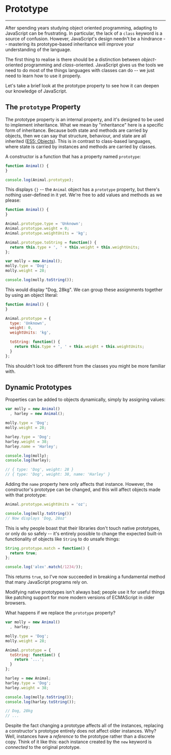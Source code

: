# Prototype

------

After spending years studying object oriented programming, adapting to JavaScript can be frustrating. In particular, the lack of a `class` keyword is a source of confusion. However, JavaScript's design needn't be a hindrance -- mastering its prototype-based inheritance will improve your understanding of the language.

The first thing to realise is there should be a distinction between *object*-oriented programming and *class*-oriented. JavaScript gives us the tools we need to do most of the things languages with classes can do -- we just need to learn how to use it properly.

Let's take a brief look at the prototype property to see how it can deepen our knowledge of JavaScript.

## The `prototype` Property

The prototype property is an internal property, and it's designed to be used to implement inheritance. What we mean by "inheritance" here is a specific form of inheritance. Because both state and methods are carried by objects, then we can say that structure, behaviour, and state are all inherited ([ES5: Objects](http://es5.github.com/#x4.2.1)). This is in contrast to class-based languages, where state is carried by instances and methods are carried by classes.

A constructor is a function that has a property named `prototype`:

```javascript
function Animal() {
}

console.log(Animal.prototype);
```

This displays `{}` -- the `Animal` object has a `prototype` property, but there's nothing user-defined in it yet. We're free to add values and methods as we please:

```javascript
function Animal() {
}

Animal.prototype.type = 'Unknown';
Animal.prototype.weight = 0;
Animal.prototype.weightUnits = 'kg';

Animal.prototype.toString = function() {
  return this.type + ', ' + this.weight + this.weightUnits;
};

var molly = new Animal();
molly.type = 'Dog';
molly.weight = 28;

console.log(molly.toString());
```

This would display "Dog, 28kg". We can group these assignments together by using an object literal:

```javascript
function Animal() {
}

Animal.prototype = {
  type: 'Unknown',
  weight: 0,
  weightUnits: 'kg',

  toString: function() {
    return this.type + ', ' + this.weight + this.weightUnits;
  }
};
```

This shouldn't look too different from the classes you might be more familiar with.

## Dynamic Prototypes

Properties can be added to objects dynamically, simply by assigning values:

```javascript
var molly = new Animal()
  , harley = new Animal();

molly.type = 'Dog';
molly.weight = 28;

harley.type = 'Dog';
harley.weight = 38;
harley.name = 'Harley';

console.log(molly);
console.log(harley);

// { type: 'Dog', weight: 28 }
// { type: 'Dog', weight: 38, name: 'Harley' }
```

Adding the `name` property here only affects that instance. However, the constructor's prototype can be changed, and this will affect objects made with that prototype:

```javascript
Animal.prototype.weightUnits = 'oz';

console.log(molly.toString())
// Now displays 'Dog, 28oz'
```

This is why people boast that their libraries don't touch native prototypes, or only do so safely -- it's entirely possible to change the expected built-in functionality of objects like `String` to do unsafe things:

```javascript
String.prototype.match = function() {
  return true;
};

console.log('alex'.match(/1234/));
```

This returns `true`, so I've now succeeded in breaking a fundamental method that many JavaScript programs rely on.

Modifying native prototypes isn't always bad; people use it for useful things like patching support for more modern versions of ECMAScript in older browsers.

What happens if we replace the `prototype` property?

```javascript
var molly = new Animal()
  , harley;

molly.type = 'Dog';
molly.weight = 28;

Animal.prototype = {
  toString: function() {
    return '...';
  }
};

harley = new Animal;
harley.type = 'Dog';
harley.weight = 38;

console.log(molly.toString());
console.log(harley.toString());

// Dog, 28kg
// ...
```

Despite the fact changing a prototype affects all of the instances, replacing a constructor's prototype entirely does not affect older instances. Why? Well, instances have a *reference* to the prototype rather than a discrete copy. Think of it like this: each instance created by the `new` keyword is *connected* to the original prototype.
